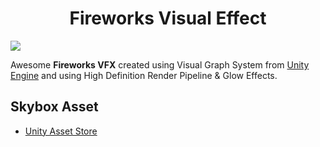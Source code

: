 <h1 align="center">Fireworks Visual Effect</h1>

![](https://github.com/BillyFrcs/FireworksVFX/blob/main/Assets/Gif/Fireworks.gif)

Awesome **Fireworks VFX** created using Visual Graph System from [Unity Engine](https://unity.com/srp/High-Definition-Render-Pipeline) and using High Definition Render Pipeline & Glow Effects.

<h2>Skybox Asset</h2>

* [Unity Asset Store](https://assetstore.unity.com/)
